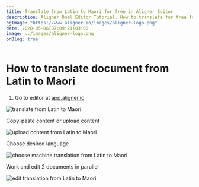```yaml
---
title: Translate from Latin to Maori for free in Aligner Editor
description: Aligner Dual Editor Tutorial. How to translate for free from Latin to Maori. Aligner is multilingual document management platform. 
ogImage: "https://www.aligner.io/images/aligner-logo.png"
date: 2020-05-06T07:09:21+03:00
image: ../images/aligner-logo.png
onBlog: true
---
```


# How to translate document from Latin to Maori

1. Go to editor at [app.aligner.io](https://app.aligner.io "Aligner App web page")

![translate from Latin to Maori](../aligner-blank-editor.png "translate from Latin to Maori")

Copy-paste content or upload content

![upload content from Latin to Maori](../aligner-uploaded-document.png "upload content from Latin to Maori")

Choose desired language

![choose machine translation from Latin to Maori](../aligner-language-dropdown.png "choose machine translation from Latin to Maori")

Work and edit 2 documents in parallel

![edit translation from Latin to Maori](../aligner-double-sitded-editor.png "edit translation from Latin to Maori")

